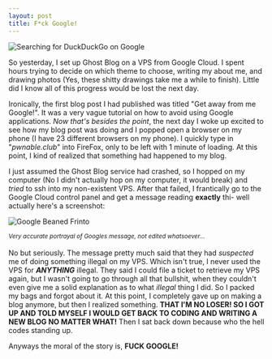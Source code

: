 ```yaml
---
layout: post
title: F*ck Google!
---
```

<meta property="og:image" content="{{ site.baseurl }}/images/google.png">

<img src="{{ site.baseurl }}/images/google.png" alt="Searching for DuckDuckGo on Google">

So yesterday, I set up Ghost Blog on a VPS from Google Cloud. I spent hours trying to decide on which theme to choose, writing my about me, and drawing photos (Yes, these shitty drawings take me a while to finish). Little did I know all of this progress would be lost the next day. 

Ironically, the first blog post I had published was titled "Get away from me Google!". It was a very vague tutorial on how to avoid using Google applications. *Now that's besides the point*, the next day I woke up excited to see how my blog post was doing and I popped open a browser on my phone (I have 23 different browsers on my phone). I quickly type in "*pwnable.club*" into FireFox, only to be left with 1 minute of loading. At this point, I kind of realized that something had happened to my blog.

I just assumed the Ghost Blog service had crashed, so I hopped on my computer (No I didn't actually hop on my computer, it would break) and *tried* to ssh into my non-existent VPS. After that failed, I frantically go to the Google Cloud control panel and get a message reading **exactly** thi- well actually here's a screenshot:

<img src="{{ site.baseurl }}/images/beaned.png" alt="Google Beaned Frinto">

<small><i>Very accurate portrayal of Googles message, not edited whatsoever...</i></small>
<br><br>
No but seriously. The message pretty much said that they had *suspected* me of doing something illegal on my VPS.
Which isn't true, I never used the VPS for ***ANYTHING*** illegal. They said I could file a ticket to retrieve my VPS again, but I wasn't going to go through all that bullshit, when they couldn't even give me a solid explanation as to what *illegal* thing I did. So I packed my bags and forgot about it. At this point, I completely gave up on making a blog anymore, but then I realized something. **THAT I'M NO LOSER! SO I GOT UP AND TOLD MYSELF I WOULD GET BACK TO CODING AND WRITING A NEW BLOG NO MATTER WHAT!** Then I sat back down because who the hell codes standing up.

Anyways the moral of the story is, **FUCK GOOGLE!**
